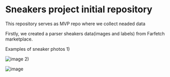 # Sneakers  project initial repository  
This repository serves as MVP  repo where we collect neaded data 

Firstly, we created a parser sheakers data(images and labels) from Farfetch marketplace.

Examples of sneaker photos
1)


   ![image](https://github.com/Best-sneakers/parser/assets/146220094/3ff13845-fb81-4722-9c7b-a7097d2d652f)
2) 


   ![image](https://github.com/Best-sneakers/parser/assets/146220094/19a57a1b-8294-4849-98d9-b1812afbcb5e)
